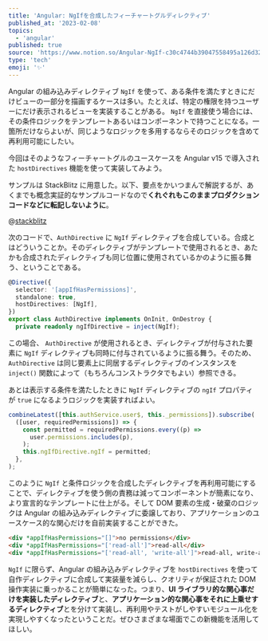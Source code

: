 ```yaml
---
title: 'Angular: NgIfを合成したフィーチャートグルディレクティブ'
published_at: '2023-02-08'
topics:
  - 'angular'
published: true
source: 'https://www.notion.so/Angular-NgIf-c30c4744b39047558495a126d32ad0d9'
type: 'tech'
emoji: '✨'
---
```


Angular の組み込みディレクティブ `NgIf` を使って、ある条件を満たすときにだけビューの一部分を描画するケースは多い。たとえば、特定の権限を持つユーザーにだけ表示されるビューを実装することがある。 `NgIf` を直接使う場合には、その条件ロジックをテンプレートあるいはコンポーネントで持つことになる。一箇所だけならよいが、同じようなロジックを多用するならそのロジックを含めて再利用可能にしたい。

今回はそのようなフィーチャートグルのユースケースを Angular v15 で導入された `hostDirectives` 機能を使って実装してみよう。

サンプルは StackBlitz に用意した。以下、要点をかいつまんで解説するが、あくまでも概念実証的なサンプルコードなので**くれぐれもこのままプロダクションコードなどに転記しないように**。

@[stackblitz](https://stackblitz.com/edit/angular-ivy-nacplk?ctl=1&embed=1&file=src/app/app.component.html)

次のコードで、`AuthDirective` に `NgIf` ディレクティブを合成している。合成とはどういうことか。そのディレクティブがテンプレートで使用されるとき、あたかも合成されたディレクティブも同じ位置に使用されているかのように振る舞う、ということである。

```typescript
@Directive({
  selector: '[appIfHasPermissions]',
  standalone: true,
  hostDirectives: [NgIf],
})
export class AuthDirective implements OnInit, OnDestroy {
  private readonly ngIfDirective = inject(NgIf);
```

この場合、 `AuthDirective` が使用されるとき、ディレクティブが付与された要素に `NgIf` ディレクティブも同時に付与されているように振る舞う。そのため、 `AuthDirective` は同じ要素上に同居するディレクティブのインスタンスを `inject()` 関数によって（もちろんコンストラクタでもよい）参照できる。

あとは表示する条件を満たしたときに `NgIf` ディレクティブの `ngIf` プロパティが `true` になるようロジックを実装すればよい。

```typescript
combineLatest([this.authService.user$, this._permissions]).subscribe(
  ([user, requiredPermissions]) => {
    const permitted = requiredPermissions.every((p) =>
      user.permissions.includes(p),
    );
    this.ngIfDirective.ngIf = permitted;
  },
);
```

このように `NgIf` と条件ロジックを合成したディレクティブを再利用可能にすることで、ディレクティブを使う側の責務は減ってコンポーネントが簡素になり、より宣言的なテンプレートに仕上がる。そして DOM 要素の生成・破棄のロジックは Angular の組み込みディレクティブに委譲しており、アプリケーションのユースケース的な関心だけを自前実装することができた。

```html
<div *appIfHasPermissions="[]">no permissions</div>
<div *appIfHasPermissions="['read-all']">read-all</div>
<div *appIfHasPermissions="['read-all', 'write-all']">read-all, write-all</div>
```

`NgIf` に限らず、Angular の組み込みディレクティブを `hostDirectives` を使って自作ディレクティブに合成して実装量を減らし、クオリティが保証された DOM 操作実装に乗っかることが簡単になった。つまり、**UI ライブラリ的な関心事だけを実装したディレクティブ**と、**アプリケーション的な関心事をそれに上乗せするディレクティブ**とを分けて実装し、再利用やテストがしやすいモジュール化を実現しやすくなったということだ。ぜひさまざまな場面でこの新機能を活用してほしい。
